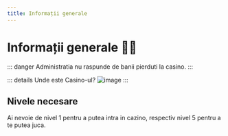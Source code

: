 ```yaml
---
title: Informații generale
---
```


# Informații generale 💁‍♂️

::: danger
Administratia nu raspunde de banii pierduti la casino.
::: 

::: details Unde este Casino-ul?
![image](https://github.com/Alexander-AIM/wiki/assets/157987605/69bce85b-69e0-48ac-93a8-18c437cdc9a2)
:::

## Nivele necesare

Ai nevoie de nivel 1 pentru a putea intra in cazino, respectiv nivel 5 pentru a te putea juca.
